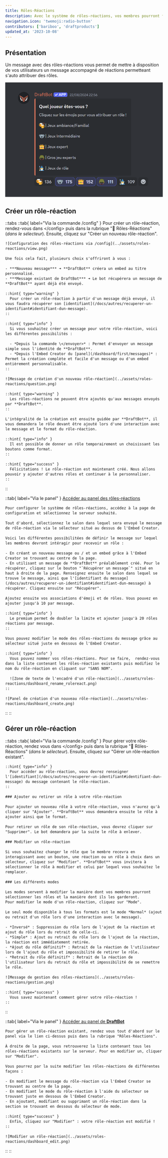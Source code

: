 ```yaml
---
title: Rôles-Réactions
description: Avec le système de rôles-réactions, vos membres pourront facilement choisir des rôles depuis des réactions.
navigation.icon: 'twemoji:radio-button'
contributors: ['bariboo', 'draftproducts']
updated_at: '2023-10-08'
---
```


## Présentation

Un message avec des rôles-réactions vous permet de mettre à disposition de vos utilisateurs un message accompagné de réactions permetteant s'auto attribuer des rôles.

![Exemple de rôle réaction](../assets/roles-reactions/rolereact.png)

## Créer un rôle-réaction

::tabs
  ::tab{ label="Via la commande /config" }
    Pour créer un rôle-réaction, rendez-vous dans \</config> puis dans la rubrique "🧿 Rôles-Réactions" (*dans le sélecteur*). Ensuite, cliquez sur "Créer un nouveau rôle-réaction".

    ![Configuration des rôles-réactions via /config](../assets/roles-reactions/view.png)

    Une fois cela fait, plusieurs choix s'offriront à vous :

    - ***Nouveau message*** ➜ **DraftBot** créera un embed au titre personnalisé.
    - ***Message existant de DraftBot*** ➜ Le bot récupérera un message de **DraftBot** ayant déjà été envoyé.

    ::hint{ type="warning" }
      Pour créer un rôle-réaction à partir d'un message déjà envoyé, il vous faudra récupérer son [identifiant](/docs/autres/recuperer-un-identifiant#identifiant-dun-message).
    ::

    ::hint{ type="info" }
      Si vous souhaitez créer un message pour votre rôle-réaction, voici les différentes possibilités :

      - *Depuis la commande \</envoyer>* : Permet d'envoyer un message simple sous l'identité de **DraftBot**.
      - *Depuis l'Embed Creator du [panel](/dashboard/first/messages)* : Permet la création complète et facile d'un message ou d'un embed entièrement personnalisable.
    ::

    ![Message de création d'un nouveau rôle-réaction](../assets/roles-reactions/question.png)

    ::hint{ type="warning" }
      Les rôles-réactions ne peuvent être ajoutés qu'aux messages envoyés par **DraftBot**.
    ::

    L'intégralité de la création est ensuite guidée par **DraftBot**, il vous demandera le rôle devant être ajouté lors d'une interaction avec le message et le format du rôle-réaction.

    ::hint{ type="info" }
      Il est possible de donner un rôle temporairement un choisissant les boutons comme format.
    ::

    ::hint{ type="success" }
      Félicitations ! Le rôle-réaction est maintenant créé. Nous allons pouvoir y ajouter d'autres rôles et continuer à le personnaliser.
    ::
  ::

  ::tab{ label="Via le panel" }
    [Accéder au panel des rôles-réactions](/dashboard/first/roles-reactions)

    Pour configurer le système de rôles-réactions, accédez à la page de configuration et sélectionnez le serveur souhaité.

    Tout d'abord, sélectionnez le salon dans lequel sera envoyé le message de rôle-réaction via le sélecteur situé au dessus de l'Embed Creator.

    Voici les différentes possibilitées de définir le message sur lequel les membres devront intéragir pour recevoir un rôle :

    - En créant un nouveau message ou / et un embed grâce à l'Embed Creator se trouvant au centre de la page.
    - En utilisant un message de **DraftBot** préalablement créé. Pour le récupérer, cliquez sur le bouton "`Récupérer un message`" situé en haut à droite de la page. Renseignez ensuite le salon dans lequel se trouve le message, ainsi que l'[identifiant du message](/docs/autres/recuperer-un-identifiant#identifiant-dun-message) à récupérer. Cliquez ensuite sur "Récupérer".

    Ajoutez ensuite vos associations d'émoji et de rôles. Vous pouvez en ajouter jusqu'à 10 par message.

    ::hint{ type="info" }
      Le premium permet de doubler la limite et ajouter jusqu'à 20 rôles réactions par message.
    ::

    Vous pouvez modifier le mode des rôles-réactions du message grâce au sélecteur situé juste en dessous de l'Embed Creator.

    ::hint{ type="info" }
      Vous pouvez nommer vos rôles-réactions. Pour se faire,  rendez-vous dans la liste contenant les rôles-réaction existants puis modifiez le nom du rôle-réaction en cliquant sur "SANS NOM".

      ![Zone de texte de l'encadré d'un rôle-réaction](../assets/roles-reactions/dashboard_rename_rolereact.png)
    ::

    ![Panel de création d'un nouveau rôle-réaction](../assets/roles-reactions/dashboard_create.png)
  ::
::

## Gérer un rôle-réaction

::tabs
  ::tab{ label="Via la commande /config" }
    Pour gérer votre rôle-réaction, rendez vous dans \</config> puis dans la rubrique "🧿 Rôles-Réactions" (*dans le sélecteur*). Ensuite, cliquez sur "Gérer un rôle-réaction existant".

    ::hint{ type="info" }
      Pour accéder au rôle-réaction, vous devrez renseigner l'[identifiant](/docs/autres/recuperer-un-identifiant#identifiant-dun-message) du message contenant le rôle-réaction.
    ::

    ### Ajouter ou retirer un rôle à votre rôle-réaction

    Pour ajouter un nouveau rôle à votre rôle-réaction, vous n'aurez qu'à cliquer sur "Ajouter". **DraftBot** vous demandera ensuite le rôle à ajouter ainsi que le format.

    Pour retirer un rôle de son rôle-réaction, vous devrez cliquer sur "Supprimer". Le bot demandera par la suite le rôle à enlever.

    ### Modifier un rôle-réaction

    Si vous souhaitez changer le rôle que le membre recevra en interagissant avec un bouton, une réaction ou un rôle à choix dans un sélecteur, cliquez sur "Modifier". **DraftBot** vous invitera à sélectionner le rôle à modifier et celui par lequel vous souhaitez le remplacer.

    ### Les différents modes

    Les modes servent à modifier la manière dont vos membres pourront sélectionner les rôles et la manière dont ils les garderont.
    Pour modifier le mode d'un rôle-réaction, cliquez sur "Mode".

    Le seul mode disponible à tous les formats est le mode *Normal* (ajout ou retrait d'un rôle lors d'une interaction avec le message).

    - *Inversé* : Suppression du rôle lors de l'ajout de la réaction et ajout du rôle lors du retrait de celle-ci.
    - *Simple* : Ajout ou retrait du rôle lors de l'ajout de la réaction, la réaction est immédiatement retirée.
    - *Ajout du rôle définitif* : Retrait de la réaction de l'utilisateur lors de l'ajout du rôle et impossibilité de retirer le rôle.
    - *Retrait du rôle définitif* : Retrait de la réaction de l'utilisateur lors du retrait du rôle et impossibilité de se remettre le rôle.

    ![Message de gestion des rôles-réactions](../assets/roles-reactions/gestion.png)

    ::hint{ type="success" }
      Vous savez maintenant comment gérer votre rôle-réaction !
    ::
  ::

  ::tab{ label="Via le panel" }
    [Accéder au panel de **DraftBot**](/dashboard/first/roles-reactions)

    Pour gérer un rôle-réaction existant, rendez vous tout d'abord sur le panel via le lien ci-dessus puis dans la rubrique "Rôles-Réactions".

    À droite de la page, vous retrouverez la liste contenant tous les rôles-réactions existants sur le serveur. Pour en modifier un, cliquer sur "Modifier".

    Vous pourrez par la suite modifier les rôles-réactions de différentes façons :

    - En modifiant le message du rôle-réaction via l'Embed Creator se trouvant au centre de la page.
    - En modifiant le mode du rôle-réaction à l'aide du sélecteur se trouvant juste en dessous de l'Embed Creator.
    - En ajoutant, modifiant ou supprimant un rôle-réaction dans la section se trouvant en dessous du sélecteur de mode.

    ::hint{ type="success" }
      Enfin, cliquez sur "Modifier" : votre rôle-réaction est modifié !
    ::

    ![Modifier un rôle-réaction](../assets/roles-reactions/dashboard_edit.png)
  ::
::